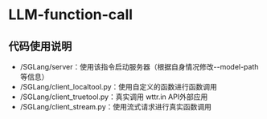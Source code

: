 # LLM-function-call
## 代码使用说明
- /SGLang/server：使用该指令启动服务器（根据自身情况修改--model-path等信息）
- /SGLang/client_localtool.py：使用自定义的函数进行函数调用
- /SGLang/client_truetool.py：真实调用 wttr.in API外部应用
- /SGLang/client_stream.py：使用流式请求进行真实函数调用
